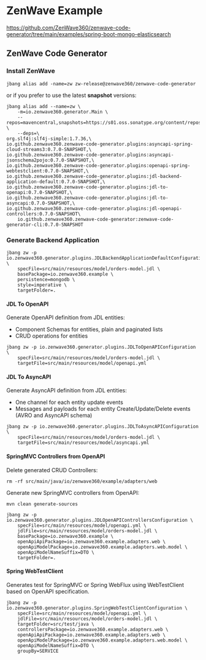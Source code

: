 # ZenWave Example

https://github.com/ZenWave360/zenwave-code-generator/tree/main/examples/spring-boot-mongo-elasticsearch

## ZenWave Code Generator

### Install ZenWave

```shell
jbang alias add -name=zw zw-release@zenwave360/zenwave-code-generator
```

or if you prefer to use the latest **snapshot** versions:

```shell
jbang alias add --name=zw \
    -m=io.zenwave360.generator.Main \
    --repos=mavencentral,snapshots=https://s01.oss.sonatype.org/content/repositories/snapshots \
    --deps=\
org.slf4j:slf4j-simple:1.7.36,\
io.github.zenwave360.zenwave-code-generator.plugins:asyncapi-spring-cloud-streams3:0.7.0-SNAPSHOT,\
io.github.zenwave360.zenwave-code-generator.plugins:asyncapi-jsonschema2pojo:0.7.0-SNAPSHOT,\
io.github.zenwave360.zenwave-code-generator.plugins:openapi-spring-webtestclient:0.7.0-SNAPSHOT,\
io.github.zenwave360.zenwave-code-generator.plugins:jdl-backend-application-default:0.7.0-SNAPSHOT,\
io.github.zenwave360.zenwave-code-generator.plugins:jdl-to-openapi:0.7.0-SNAPSHOT,\
io.github.zenwave360.zenwave-code-generator.plugins:jdl-to-asyncapi:0.7.0-SNAPSHOT,\
io.github.zenwave360.zenwave-code-generator.plugins:jdl-openapi-controllers:0.7.0-SNAPSHOT\
    io.github.zenwave360.zenwave-code-generator:zenwave-code-generator-cli:0.7.0-SNAPSHOT
```

### Generate Backend Application

```shell
jbang zw -p io.zenwave360.generator.plugins.JDLBackendApplicationDefaultConfiguration \
    specFile=src/main/resources/model/orders-model.jdl \
    basePackage=io.zenwave360.example \
    persistence=mongodb \
    style=imperative \
    targetFolder=.
```

#### JDL To OpenAPI

Generate OpenAPI definition from JDL entities:

- Component Schemas for entities, plain and paginated lists
- CRUD operations for entities

```shell
jbang zw -p io.zenwave360.generator.plugins.JDLToOpenAPIConfiguration \
    specFile=src/main/resources/model/orders-model.jdl \
    targetFile=src/main/resources/model/openapi.yml
```

#### JDL To AsyncAPI

Generate AsyncAPI definition from JDL entities:

- One channel for each entity update events
- Messages and payloads for each entity Create/Update/Delete events (AVRO and AsyncAPI schema)

```shell
jbang zw -p io.zenwave360.generator.plugins.JDLToAsyncAPIConfiguration \
    specFile=src/main/resources/model/orders-model.jdl \
    targetFile=src/main/resources/model/asyncapi.yml
```


#### SpringMVC Controllers from OpenAPI

Delete generated CRUD Controllers:

```shell
rm -rf src/main/java/io/zenwave360/example/adapters/web
```

Generate new SpringMVC controllers from OpenAPI:

```shell
mvn clean generate-sources
```

```shell
jbang zw -p io.zenwave360.generator.plugins.JDLOpenAPIControllersConfiguration \
    specFile=src/main/resources/model/openapi.yml \
    jdlFile=src/main/resources/model/orders-model.jdl \
    basePackage=io.zenwave360.example \
    openApiApiPackage=io.zenwave360.example.adapters.web \
    openApiModelPackage=io.zenwave360.example.adapters.web.model \
    openApiModelNameSuffix=DTO \
    targetFolder=.
```

#### Spring WebTestClient

Generates test for SpringMVC or Spring WebFlux using WebTestClient based on OpenAPI specification.

```shell
jbang zw -p io.zenwave360.generator.plugins.SpringWebTestClientConfiguration \
    specFile=src/main/resources/model/openapi.yml \
    jdlFile=src/main/resources/model/orders-model.jdl \
    targetFolder=src/test/java \
    controllersPackage=io.zenwave360.example.adapters.web \
    openApiApiPackage=io.zenwave360.example.adapters.web \
    openApiModelPackage=io.zenwave360.example.adapters.web.model \
    openApiModelNameSuffix=DTO \
    groupBy=SERVICE
```
